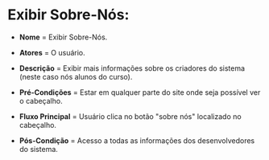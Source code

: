 # Exibir Sobre-Nós:

- **Nome** = Exibir Sobre-Nós.

- **Atores** = O usuário.
  
- **Descrição** = Exibir mais informações sobre os criadores do sistema (neste caso nós alunos do curso).
  
- **Pré-Condições** = Estar em qualquer parte do site onde seja possível ver o cabeçalho.
  
- **Fluxo Principal** = Usuário clica no botão "sobre nós" localizado no cabeçalho.
  
- **Pós-Condição** = Acesso a todas as informações dos desenvolvedores do sistema.

